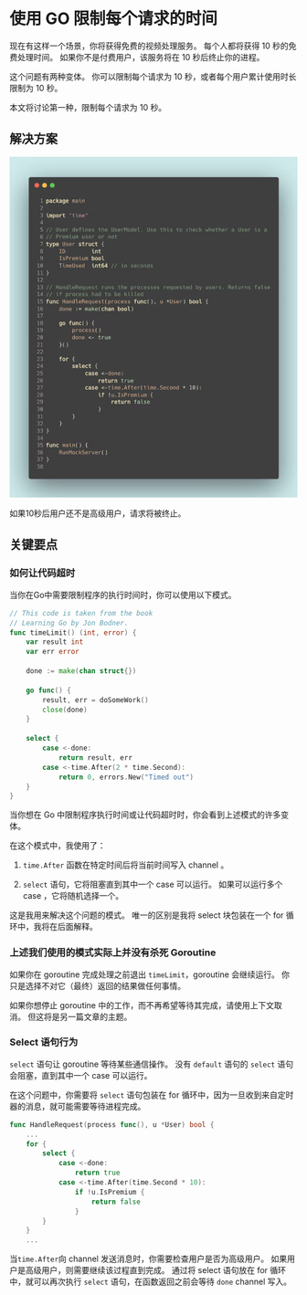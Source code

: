 # 使用 GO 限制每个请求的时间

现在有这样一个场景，你将获得免费的视频处理服务。 每个人都将获得 10 秒的免费处理时间。 如果你不是付费用户，该服务将在 10 秒后终止你的进程。

这个问题有两种变体。 你可以限制每个请求为 10 秒，或者每个用户累计使用时长限制为 10 秒。

本文将讨论第一种，限制每个请求为 10 秒。

## 解决方案

![w21_01](../static/images/2022/w21_Go_limit_service_time_per_request/w21_Go_limit_service_time_per_request_01.png)



如果10秒后用户还不是高级用户，请求将被终止。

## 关键要点

### 如何让代码超时

当你在Go中需要限制程序的执行时间时，你可以使用以下模式。

```go
// This code is taken from the book 
// Learning Go by Jon Bodner.
func timeLimit() (int, error) {
    var result int
    var err error

    done := make(chan struct{})

    go func() {
        result, err = doSomeWork()
        close(done)
    }

    select {
        case <-done:
            return result, err
        case <-time.After(2 * time.Second):
            return 0, errors.New("Timed out")
    }
}

```

当你想在 Go 中限制程序执行时间或让代码超时时，你会看到上述模式的许多变体。

在这个模式中，我使用了：

1.  `time.After` 函数在特定时间后将当前时间写入 channel 。

2.  `select` 语句，它将阻塞直到其中一个 case 可以运行。 如果可以运行多个 case ，它将随机选择一个。

这是我用来解决这个问题的模式。 唯一的区别是我将 select 块包装在一个 for 循环中，我将在后面解释。

### 上述我们使用的模式实际上并没有杀死 Goroutine

如果你在 goroutine 完成处理之前退出 `timeLimit`，goroutine 会继续运行。 你只是选择不对它（最终）返回的结果做任何事情。

如果你想停止 goroutine 中的工作，而不再希望等待其完成，请使用上下文取消。 但这将是另一篇文章的主题。

### Select 语句行为

`select` 语句让 goroutine 等待某些通信操作。 没有 `default` 语句的 `select` 语句会阻塞，直到其中一个 case 可以运行。

在这个问题中，你需要将 `select` 语句包装在 for 循环中，因为一旦收到来自定时器的消息，就可能需要等待进程完成。

```go
func HandleRequest(process func(), u *User) bool {
    ...
    for {
        select {
            case <-done:
                return true
            case <-time.After(time.Second * 10):
                if !u.IsPremium {
                    return false
                }
        }
    }
    ...
```

当`time.After`向 channel 发送消息时，你需要检查用户是否为高级用户。 如果用户是高级用户，则需要继续该过程直到完成。 通过将 select 语句放在 for 循环中，就可以再次执行 `select` 语句，在函数返回之前会等待 `done` channel 写入。

